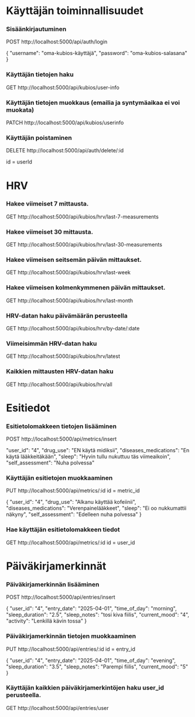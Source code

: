 # Käyttäjän toiminnallisuudet

### Sisäänkirjautuminen

POST http://localhost:5000/api/auth/login


{
  "username": "oma-kubios-käyttäjä",
  "password": "oma-kubios-salasana"
}


### Käyttäjän tietojen haku

GET http://localhost:5000/api/kubios/user-info


### Käyttäjän tietojen muokkaus (emailia ja syntymäaikaa ei voi muokata)

PATCH http://localhost:5000/api/kubios/userinfo


### Käyttäjän poistaminen

DELETE http://localhost:5000/api/auth/delete/:id

id = userId

# HRV

### Hakee viimeiset 7 mittausta.

GET http://localhost:5000/api/kubios/hrv/last-7-measurements


### Hakee viimeiset 30 mittausta.

GET http://localhost:5000/api/kubios/hrv/last-30-measurements

### Hakee viimeisen seitsemän päivän mittaukset.

GET http://localhost:5000/api/kubios/hrv/last-week


### Hakee viimeisen kolmenkymmenen päivän mittaukset.

GET http://localhost:5000/api/kubios/hrv/last-month


### HRV-datan haku päivämäärän perusteella

GET http://localhost:5000/api/kubios/hrv/by-date/:date


### Viimeisimmän HRV-datan haku

GET http://localhost:5000/api/kubios/hrv/latest





### Kaikkien mittausten HRV-datan haku

GET http://localhost:5000/api/kubios/hrv/all



# Esitiedot

### Esitietolomakkeen tietojen lisääminen

POST http://localhost:5000/api/metrics/insert

  "user_id": "4",
  "drug_use": "EN käytä midiksii",
  "diseases_medications": "En käytä lääkkeitäkään",
  "sleep": "Hyvin tullu nukuttuu täs viimeaikoin",
  "self_assessment": "Nuha polvessa"


### Käyttäjän esitietojen muokkaaminen
PUT http://localhost:5000/api/metrics/:id id = metric_id

{
  "user_id": "4",
  "drug_use": "Alkanu käyttää kofeiinii",
  "diseases_medications": "Verenpainelääkkeet",
  "sleep": "Ei oo nukkumattii näkyny",
  "self_assessment": "Edelleen nuha polvessa"
}


### Hae käyttäjän esitietolomakkeen tiedot
GET  http://localhost:5000/api/metrics/:id id = user_id


# Päiväkirjamerkinnät

### Päiväkirjamerkinnän lisääminen

POST http://localhost:5000/api/entries/insert

{
 "user_id": "4",
 "entry_date": "2025-04-01",
 "time_of_day": "morning",
 "sleep_duration": "2.5",
 "sleep_notes": "tosi kiva fiilis",
 "current_mood": "4",
 "activity": "Lenkillä kävin tossa"
}


### Päiväkirjamerkinnän tietojen muokkaaminen

PUT http://localhost:5000/api/entries/:id  id = entry_id

{
 "user_id": "4",
 "entry_date": "2025-04-01",
 "time_of_day": "evening",
 "sleep_duration": "3.5",
 "sleep_notes": "Parempi fiilis",
 "current_mood": "5"
}


### Käyttäjän kaikkien päiväkirjamerkintöjen haku user_id perusteella.

GET  http://localhost:5000/api/entries/user




